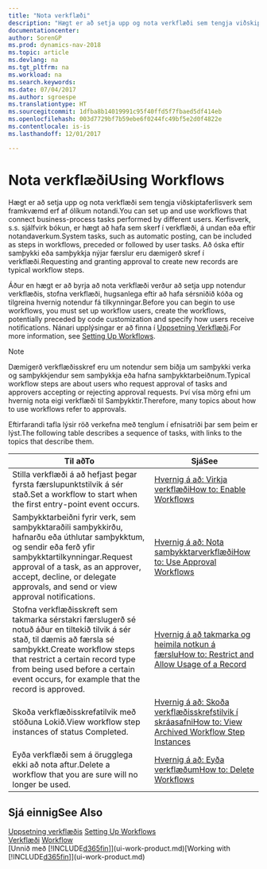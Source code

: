 ```yaml
---
title: "Nota verkflæði"
description: "Hægt er að setja upp og nota verkflæði sem tengja viðskiptaferlisverk sem framkvæmd erf af ólíkum notandi. Kerfisverk, s.s. sjálfvirk bókun, er hægt að hafa sem skerf í verkflæði, á undan eða eftir notandaverkum. Að óska eftir samþykki eða samþykkja nýjar færslur eru dæmigerð skref í verkflæði."
documentationcenter: 
author: SorenGP
ms.prod: dynamics-nav-2018
ms.topic: article
ms.devlang: na
ms.tgt_pltfrm: na
ms.workload: na
ms.search.keywords: 
ms.date: 07/04/2017
ms.author: sgroespe
ms.translationtype: HT
ms.sourcegitcommit: 1dfba8b14019991c95f40ffd5f7fbaed5df414eb
ms.openlocfilehash: 003d7729bf7b59ebe6f0244fc49bf5e2d0f4822e
ms.contentlocale: is-is
ms.lasthandoff: 12/01/2017

---
```

# <a name="using-workflows"></a><span data-ttu-id="2bcbd-105">Nota verkflæði</span><span class="sxs-lookup"><span data-stu-id="2bcbd-105">Using Workflows</span></span>
<span data-ttu-id="2bcbd-106">Hægt er að setja upp og nota verkflæði sem tengja viðskiptaferlisverk sem framkvæmd erf af ólíkum notandi.</span><span class="sxs-lookup"><span data-stu-id="2bcbd-106">You can set up and use workflows that connect business-process tasks performed by different users.</span></span> <span data-ttu-id="2bcbd-107">Kerfisverk, s.s. sjálfvirk bókun, er hægt að hafa sem skerf í verkflæði, á undan eða eftir notandaverkum.</span><span class="sxs-lookup"><span data-stu-id="2bcbd-107">System tasks, such as automatic posting, can be included as steps in workflows, preceded or followed by user tasks.</span></span> <span data-ttu-id="2bcbd-108">Að óska eftir samþykki eða samþykkja nýjar færslur eru dæmigerð skref í verkflæði.</span><span class="sxs-lookup"><span data-stu-id="2bcbd-108">Requesting and granting approval to create new records are typical workflow steps.</span></span>  

 <span data-ttu-id="2bcbd-109">Áður en hægt er að byrja að nota verkflæði verður að setja upp notendur verkflæðis, stofna verkflæði, hugsanlega eftir að hafa sérsniðið kóða og tilgreina hvernig notendur fá tilkynningar.</span><span class="sxs-lookup"><span data-stu-id="2bcbd-109">Before you can begin to use workflows, you must set up workflow users, create the workflows, potentially preceded by code customization and specify how users receive notifications.</span></span> <span data-ttu-id="2bcbd-110">Nánari upplýsingar er að finna í [Uppsetning Verkflæði](across-set-up-workflows.md).</span><span class="sxs-lookup"><span data-stu-id="2bcbd-110">For more information, see [Setting Up Workflows](across-set-up-workflows.md).</span></span>  

> [!NOTE]  
>  <span data-ttu-id="2bcbd-111">Dæmigerð verkflæðisskref eru um notendur sem biðja um samþykki verka og samþykkjendur sem samþykkja eða hafna samþykktarbeiðnum.</span><span class="sxs-lookup"><span data-stu-id="2bcbd-111">Typical workflow steps are about users who request approval of tasks and approvers accepting or rejecting approval requests.</span></span> <span data-ttu-id="2bcbd-112">Því vísa mörg efni um hvernig nota eigi verkflæði til Samþykktir.</span><span class="sxs-lookup"><span data-stu-id="2bcbd-112">Therefore, many topics about how to use workflows refer to approvals.</span></span>  

 <span data-ttu-id="2bcbd-113">Eftirfarandi tafla lýsir röð verkefna með tenglum í efnisatriði þar sem þeim er lýst.</span><span class="sxs-lookup"><span data-stu-id="2bcbd-113">The following table describes a sequence of tasks, with links to the topics that describe them.</span></span>  

|<span data-ttu-id="2bcbd-114">**Til að**</span><span class="sxs-lookup"><span data-stu-id="2bcbd-114">**To**</span></span>|<span data-ttu-id="2bcbd-115">**Sjá**</span><span class="sxs-lookup"><span data-stu-id="2bcbd-115">**See**</span></span>|  
|------------|-------------|  
|<span data-ttu-id="2bcbd-116">Stilla verkflæði á að hefjast þegar fyrsta færslupunktstilvik á sér stað.</span><span class="sxs-lookup"><span data-stu-id="2bcbd-116">Set a workflow to start when the first entry-point event occurs.</span></span>|[<span data-ttu-id="2bcbd-117">Hvernig á að: Virkja verkflæði</span><span class="sxs-lookup"><span data-stu-id="2bcbd-117">How to: Enable Workflows</span></span>](across-how-to-enable-workflows.md)|  
|<span data-ttu-id="2bcbd-118">Samþykktarbeiðni fyrir verk, sem samþykktaraðili samþykkirðu, hafnarðu eða úthlutar samþykktum, og sendir eða ferð yfir samþykktartilkynningar.</span><span class="sxs-lookup"><span data-stu-id="2bcbd-118">Request approval of a task, as an approver, accept, decline, or delegate approvals, and send or view approval notifications.</span></span>|[<span data-ttu-id="2bcbd-119">Hvernig á að: Nota samþykktarverkflæði</span><span class="sxs-lookup"><span data-stu-id="2bcbd-119">How to: Use Approval Workflows</span></span>](across-how-use-approval-workflows.md)|  
|<span data-ttu-id="2bcbd-120">Stofna verkflæðisskreft sem takmarka sérstakri færslugerð sé notuð áður en tiltekið tilvik á sér stað, til dæmis að færsla sé samþykkt.</span><span class="sxs-lookup"><span data-stu-id="2bcbd-120">Create workflow steps that restrict a certain record type from being used before a certain event occurs, for example that the record is approved.</span></span>|[<span data-ttu-id="2bcbd-121">Hvernig á að takmarka og heimila notkun á færslu</span><span class="sxs-lookup"><span data-stu-id="2bcbd-121">How to: Restrict and Allow Usage of a Record</span></span>](across-how-to-restrict-and-allow-usage-of-a-record.md)|  
|<span data-ttu-id="2bcbd-122">Skoða verkflæðisskrefatilvik með stöðuna Lokið.</span><span class="sxs-lookup"><span data-stu-id="2bcbd-122">View workflow step instances of status Completed.</span></span>|[<span data-ttu-id="2bcbd-123">Hvernig á að: Skoða verkflæðisskrefstilvik í skráasafni</span><span class="sxs-lookup"><span data-stu-id="2bcbd-123">How to: View Archived Workflow Step Instances</span></span>](across-how-to-view-archived-workflow-step-instances.md)|  
|<span data-ttu-id="2bcbd-124">Eyða verkflæði sem á örugglega ekki að nota aftur.</span><span class="sxs-lookup"><span data-stu-id="2bcbd-124">Delete a workflow that you are sure will no longer be used.</span></span>|[<span data-ttu-id="2bcbd-125">Hvernig á að: Eyða verkflæðum</span><span class="sxs-lookup"><span data-stu-id="2bcbd-125">How to: Delete Workflows</span></span>](across-how-to-delete-workflows.md)|  

## <a name="see-also"></a><span data-ttu-id="2bcbd-126">Sjá einnig</span><span class="sxs-lookup"><span data-stu-id="2bcbd-126">See Also</span></span>  
<span data-ttu-id="2bcbd-127">[Uppsetning verkflæðis](across-set-up-workflows.md) </span><span class="sxs-lookup"><span data-stu-id="2bcbd-127">[Setting Up Workflows](across-set-up-workflows.md) </span></span>  
<span data-ttu-id="2bcbd-128">[Verkflæði](across-workflow.md) </span><span class="sxs-lookup"><span data-stu-id="2bcbd-128">[Workflow](across-workflow.md) </span></span>  
<span data-ttu-id="2bcbd-129">[Unnið með [!INCLUDE[d365fin](includes/d365fin_md.md)]](ui-work-product.md)</span><span class="sxs-lookup"><span data-stu-id="2bcbd-129">[Working with [!INCLUDE[d365fin](includes/d365fin_md.md)]](ui-work-product.md)</span></span>

